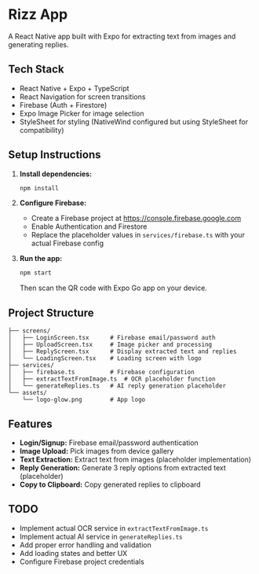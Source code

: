 # Rizz App

A React Native app built with Expo for extracting text from images and generating replies.

## Tech Stack
- React Native + Expo + TypeScript
- React Navigation for screen transitions
- Firebase (Auth + Firestore)
- Expo Image Picker for image selection
- StyleSheet for styling (NativeWind configured but using StyleSheet for compatibility)

## Setup Instructions

1. **Install dependencies:**
   ```bash
   npm install
   ```

2. **Configure Firebase:**
   - Create a Firebase project at https://console.firebase.google.com
   - Enable Authentication and Firestore
   - Replace the placeholder values in `services/firebase.ts` with your actual Firebase config

3. **Run the app:**
   ```bash
   npm start
   ```
   Then scan the QR code with Expo Go app on your device.

## Project Structure
```
├── screens/
│   ├── LoginScreen.tsx      # Firebase email/password auth
│   ├── UploadScreen.tsx     # Image picker and processing
│   ├── ReplyScreen.tsx      # Display extracted text and replies
│   └── LoadingScreen.tsx    # Loading screen with logo
├── services/
│   ├── firebase.ts          # Firebase configuration
│   ├── extractTextFromImage.ts  # OCR placeholder function
│   └── generateReplies.ts   # AI reply generation placeholder
└── assets/
    └── logo-glow.png        # App logo
```

## Features
- **Login/Signup:** Firebase email/password authentication
- **Image Upload:** Pick images from device gallery
- **Text Extraction:** Extract text from images (placeholder implementation)
- **Reply Generation:** Generate 3 reply options from extracted text (placeholder)
- **Copy to Clipboard:** Copy generated replies to clipboard

## TODO
- Implement actual OCR service in `extractTextFromImage.ts`
- Implement actual AI service in `generateReplies.ts`
- Add proper error handling and validation
- Add loading states and better UX
- Configure Firebase project credentials 